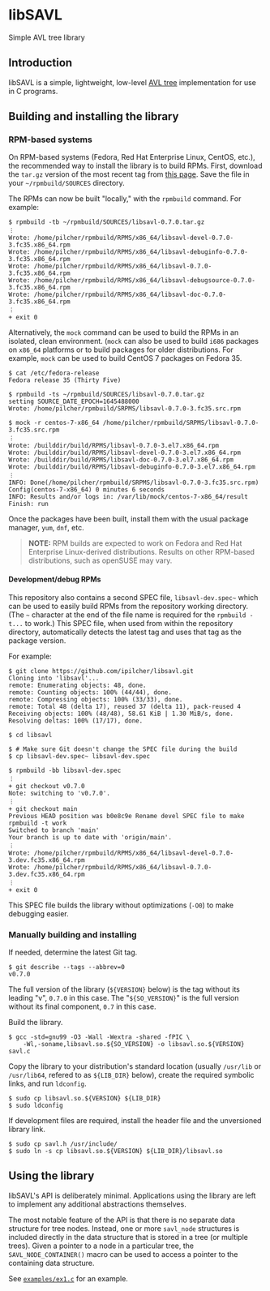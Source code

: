 # libSAVL

Simple AVL tree library

## Introduction

libSAVL is a simple, lightweight, low-level
[AVL tree](https://en.wikipedia.org/wiki/AVL_tree) implementation for use in C
programs.

## Building and installing the library

### RPM-based systems

On RPM-based systems (Fedora, Red Hat Enterprise Linux, CentOS, etc.), the
recommended way to install the library is to build RPMs.  First, download the
`tar.gz` version of the most recent tag from
[this page](https://github.com/ipilcher/libsavl/tags).  Save the file in your
`~/rpmbuild/SOURCES` directory.

The RPMs can now be built "locally," with the `rpmbuild` command.  For example:

```
$ rpmbuild -tb ~/rpmbuild/SOURCES/libsavl-0.7.0.tar.gz
︙
Wrote: /home/pilcher/rpmbuild/RPMS/x86_64/libsavl-devel-0.7.0-3.fc35.x86_64.rpm
Wrote: /home/pilcher/rpmbuild/RPMS/x86_64/libsavl-debuginfo-0.7.0-3.fc35.x86_64.rpm
Wrote: /home/pilcher/rpmbuild/RPMS/x86_64/libsavl-0.7.0-3.fc35.x86_64.rpm
Wrote: /home/pilcher/rpmbuild/RPMS/x86_64/libsavl-debugsource-0.7.0-3.fc35.x86_64.rpm
Wrote: /home/pilcher/rpmbuild/RPMS/x86_64/libsavl-doc-0.7.0-3.fc35.x86_64.rpm
︙
+ exit 0
```

Alternatively, the `mock` command can be used to build the RPMs in an isolated,
clean environment.  (`mock` can also be used to build `i686` packages on
`x86_64` platforms or to build packages for older distributions.  For example,
`mock` can be used to build CentOS 7 packages on Fedora 35.

```
$ cat /etc/fedora-release
Fedora release 35 (Thirty Five)

$ rpmbuild -ts ~/rpmbuild/SOURCES/libsavl-0.7.0.tar.gz
setting SOURCE_DATE_EPOCH=1645488000
Wrote: /home/pilcher/rpmbuild/SRPMS/libsavl-0.7.0-3.fc35.src.rpm

$ mock -r centos-7-x86_64 /home/pilcher/rpmbuild/SRPMS/libsavl-0.7.0-3.fc35.src.rpm
︙
Wrote: /builddir/build/RPMS/libsavl-0.7.0-3.el7.x86_64.rpm
Wrote: /builddir/build/RPMS/libsavl-devel-0.7.0-3.el7.x86_64.rpm
Wrote: /builddir/build/RPMS/libsavl-doc-0.7.0-3.el7.x86_64.rpm
Wrote: /builddir/build/RPMS/libsavl-debuginfo-0.7.0-3.el7.x86_64.rpm
︙
INFO: Done(/home/pilcher/rpmbuild/SRPMS/libsavl-0.7.0-3.fc35.src.rpm) Config(centos-7-x86_64) 0 minutes 6 seconds
INFO: Results and/or logs in: /var/lib/mock/centos-7-x86_64/result
Finish: run
```

Once the packages have been built, install them with the usual package manager,
`yum`, `dnf`, etc.

> **NOTE:** RPM builds are expected to work on Fedora and Red Hat Enterprise
> Linux-derived distributions.  Results on other RPM-based distributions, such
> as openSUSE may vary.

#### Development/debug RPMs

This repository also contains a second SPEC file, `libsavl-dev.spec~` which can
be used to easily build RPMs from the repository working directory.  (The `~`
character at the end of the file name is required for the `rpmbuild -t...` to
work.)  This SPEC file, when used from within the repository directory,
automatically detects the latest tag and uses that tag as the package version.

For example:

```
$ git clone https://github.com/ipilcher/libsavl.git
Cloning into 'libsavl'...
remote: Enumerating objects: 48, done.
remote: Counting objects: 100% (44/44), done.
remote: Compressing objects: 100% (33/33), done.
remote: Total 48 (delta 17), reused 37 (delta 11), pack-reused 4
Receiving objects: 100% (48/48), 58.61 KiB | 1.30 MiB/s, done.
Resolving deltas: 100% (17/17), done.

$ cd libsavl

$ # Make sure Git doesn't change the SPEC file during the build
$ cp libsavl-dev.spec~ libsavl-dev.spec

$ rpmbuild -bb libsavl-dev.spec
︙
+ git checkout v0.7.0
Note: switching to 'v0.7.0'.
︙
+ git checkout main
Previous HEAD position was b0e8c9e Rename devel SPEC file to make rpmbuild -t work
Switched to branch 'main'
Your branch is up to date with 'origin/main'.
︙
Wrote: /home/pilcher/rpmbuild/RPMS/x86_64/libsavl-devel-0.7.0-3.dev.fc35.x86_64.rpm
Wrote: /home/pilcher/rpmbuild/RPMS/x86_64/libsavl-0.7.0-3.dev.fc35.x86_64.rpm
︙
+ exit 0
```

This SPEC file builds the library without optimizations (`-O0`) to make
debugging easier.

### Manually building and installing

If needed, determine the latest Git tag.

```
$ git describe --tags --abbrev=0
v0.7.0
```

The full version of the library (`${VERSION}` below) is the tag without its
leading "v", `0.7.0` in this case.  The "`${SO_VERSION}`" is the full version
without its final component, `0.7` in this case.

Build the library.

```
$ gcc -std=gnu99 -O3 -Wall -Wextra -shared -fPIC \
	-Wl,-soname,libsavl.so.${SO_VERSION} -o libsavl.so.${VERSION} savl.c
```

Copy the library to your distribution's standard location (usually `/usr/lib`
or `/usr/lib64`, refered to as `${LIB_DIR}` below), create the required symbolic
links, and run `ldconfig`.

```
$ sudo cp libsavl.so.${VERSION} ${LIB_DIR}
$ sudo ldconfig
```

If development files are required, install the header file and the unversioned
library link.

```
$ sudo cp savl.h /usr/include/
$ sudo ln -s cp libsavl.so.${VERSION} ${LIB_DIR}/libsavl.so
```

## Using the library

libSAVL's API is deliberately minimal.  Applications using the library are
left to implement any additional abstractions themselves.

The most notable feature of the API is that there is no separate data structure
for tree nodes.  Instead, one or more `savl_node` structures is included
directly in the data structure that is stored in a tree (or multiple trees).
Given a pointer to a node in a particular tree, the `SAVL_NODE_CONTAINER()`
macro can be used to access a pointer to the containing data structure.

See [`examples/ex1.c`](examples/ex1.c) for an example.
